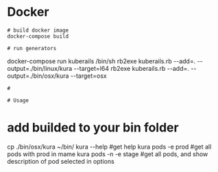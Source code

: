 # Docker 
```
# build docker image
docker-compose build

# run generators
```
docker-compose run kuberails /bin/sh
rb2exe kuberails.rb --add=. --output=./bin/linux/kura --target=l64
rb2exe kuberails.rb --add=. --output=./bin/osx/kura --target=osx
```
#

# Usage 
```
# add builded to your bin folder
cp ./bin/osx/kura ~/bin/
kura --help #get help
kura pods -e prod #get all pods with prod in mame
kura pods -n -e stage #get all pods, and show description of pod selected in options
```